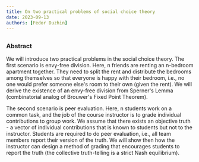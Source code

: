 ```yaml
---
title: On two practical problems of social choice theory
date: 2023-09-13
authors: [Fedor Duzhin]
---
```


## 

### Abstract

We will introduce two practical problems in the social choice theory.
The first scenario is envy-free division. Here, n friends are renting an n-bedroom apartment together. They need to split the rent and distribute the bedrooms among themselves so that everyone is happy with their bedroom, i.e., no one would prefer someone else's room to their own (given the rent). We will derive the existence of an envy-free division from Sperner's Lemma (combinatorial analog of Brouwer's Fixed Point Theorem).

The second scenario is peer evaluation. Here, n students work on a common task, and the job of the course instructor is to grade individual contributions to group work. We assume that there exists an objective truth - a vector of individual contributions that is known to students but not to the instructor. Students are required to do peer evaluation, i.e., all team members report their version of the truth. We will show then how the instructor can design a method of grading that encourages students to report the truth (the collective truth-telling is a strict Nash equilibrium).

 






